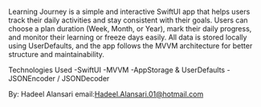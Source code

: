Learning Journey
is a simple and interactive SwiftUI app that helps users track their daily activities and stay consistent with their goals.
Users can choose a plan duration (Week, Month, or Year), mark their daily progress, and monitor their learning or freeze days easily.
All data is stored locally using UserDefaults, and the app follows the MVVM architecture for better structure and maintainability.

Technologies Used
-SwiftUI
-MVVM
-AppStorage & UserDefaults
-JSONEncoder / JSONDecoder

By: Hadeel Alansari 
email:Hadeel.Alansari.01@hotmail.com
